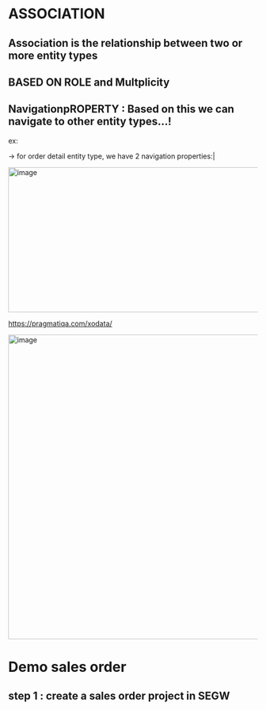 
# ASSOCIATION

## Association is the relationship between two or more entity types

## BASED ON ROLE and Multplicity

## NavigationpROPERTY : Based on this we can navigate to other entity types...!

ex: 

-> for order detail entity type, we have 2 navigation properties:|


<img width="1521" height="293" alt="image" src="https://github.com/user-attachments/assets/a2145b2e-388a-485c-8d26-3c1f1b43bd7d" />

https://pragmatiqa.com/xodata/

<img width="720" height="615" alt="image" src="https://github.com/user-attachments/assets/d7807de5-3916-4bfc-b50c-8f15219a03a6" />

# Demo sales order

## step 1 : create a sales order project in SEGW


 
